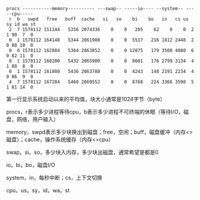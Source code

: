 ```
procs -----------memory---------- ---swap-- -----io---- --system-- -----cpu-----
 r  b   swpd   free   buff  cache   si   so    bi    bo   in   cs us sy id wa st
 2  7 1578112 151144   5356 2074336    0    0   205    62    0    0  2  1 90  7  0	
 0  1 1578112 164148   5344 2061908    0    0  5517   216 1812 2448  2  0 88 10  0	
 0  6 1578112 162884   5364 2063852    0    0 12875   179 3500 4080  6  0 82 11  0	
 0  1 1578112 160200   5432 2065900    0    0  8601   176 2799 3134  4  1 88  8  0	
 0  1 1578112 161880   5436 2063780    0    0  4243   148 2191 2234  4  0 86  9  0	
 4  7 1578112 167284   5460 2069552    0    0  8768   224 3366 3598  5  1 81 14  0
```

第一行显示系统启动以来的平均值，块大小通常是1024字节（byte）

procs，r表示多少进程等待cpu，b表示多少进程不可终端的休眠（等待I/O，磁盘，网络，用户输入）

memory，swpd表示多少块换出到磁盘；free，空闲；buff，磁盘缓冲（内存<>磁盘）；cache，操作系统缓存（内存<>cpu）

swap，si，so，多少块入内存，多少块出磁盘，通常希望是都是0

io，bi，bo，磁盘I/O

system，in，每秒中断；cs，上下文切换

cpu，us，sy，id，wa，st